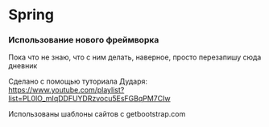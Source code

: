 # Spring

### Использование нового фреймворка
Пока что не знаю, что с ним делать, наверное, просто перезапишу сюда дневник

Сделано с помощью туториала Дударя: https://www.youtube.com/playlist?list=PL0lO_mIqDDFUYDRzvocu5EsFGBqPM7CIw

Использованы шаблоны сайтов с getbootstrap.com